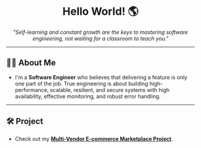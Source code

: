 <h1 align="center">Hello World! 🌎</h1>

<p align="center">
  <i>"Self-learning and constant growth are the keys to mastering software engineering, not waiting for a classroom to teach you."</i>
</p>

---

## 👨‍💻 About Me

- I'm a **Software Engineer** who believes that delivering a feature is only one part of the job. True engineering is about building high-performance, scalable, resilient, and secure systems with high availability, effective monitoring, and robust error handling.

---

## 🛠️ Project
- Check out my **[Multi-Vendor E-commerce Marketplace Project](https://github.com/tientrader/Multi-Vendor-E-commerce-Marketplace)**.
